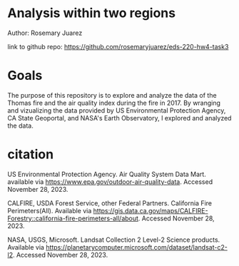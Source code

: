 # Analysis within two regions
Author: Rosemary Juarez

link to github repo: https://github.com/rosemaryjuarez/eds-220-hw4-task3

# Goals

The purpose of this repository is to explore and analyze the data of the Thomas fire and the air quality index during the fire in 2017. By wranging and vizualizing the data provided by US Environmental Protection Agency, CA State Geoportal, and NASA's Earth Observatory, I explored and analyzed the data.

# citation

US Environmental Protection Agency. Air Quality System Data Mart. available via https://www.epa.gov/outdoor-air-quality-data. Accessed November 28, 2023.

CALFIRE, USDA Forest Service, other Federal Partners. California Fire Perimeters(All). Available via https://gis.data.ca.gov/maps/CALFIRE-Forestry::california-fire-perimeters-all/about. Accessed November 28, 2023.

NASA, USGS, Microsoft. Landsat Collection 2 Level-2 Science products. Available via https://planetarycomputer.microsoft.com/dataset/landsat-c2-l2. Accessed November 28, 2023.